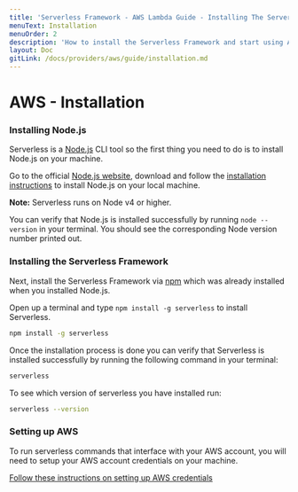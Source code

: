 ```yaml
---
title: 'Serverless Framework - AWS Lambda Guide - Installing The Serverless Framework'
menuText: Installation
menuOrder: 2
description: 'How to install the Serverless Framework and start using AWS Lambda'
layout: Doc
gitLink: /docs/providers/aws/guide/installation.md
---
```


# AWS - Installation

### Installing Node.js

Serverless is a [Node.js](https://nodejs.org) CLI tool so the first thing you need to do is to install Node.js on your machine.

Go to the official [Node.js website](https://nodejs.org), download and follow the [installation instructions](https://nodejs.org/en/download/) to install Node.js on your local machine.

**Note:** Serverless runs on Node v4 or higher.

You can verify that Node.js is installed successfully by running `node --version` in your terminal. You should see the corresponding Node version number printed out.

### Installing the Serverless Framework

Next, install the Serverless Framework via [npm](https://npmjs.org) which was already installed when you installed Node.js.

Open up a terminal and type `npm install -g serverless` to install Serverless.

```bash
npm install -g serverless
```

Once the installation process is done you can verify that Serverless is installed successfully by running the following command in your terminal:

```bash
serverless
```

To see which version of serverless you have installed run:

```bash
serverless --version
```

### Setting up AWS

To run serverless commands that interface with your AWS account, you will need to setup your AWS account credentials on your machine.

[Follow these instructions on setting up AWS credentials](../credentials)
